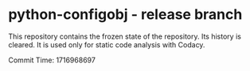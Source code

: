 # python-configobj - release branch

This repository contains the frozen state of the repository.
Its history is cleared. It is used only for static code
analysis with Codacy.

Commit Time: 1716968697